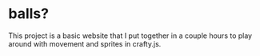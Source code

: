 # balls?

This project is a basic website that I put together in a couple hours to play around with movement and sprites in crafty.js.
